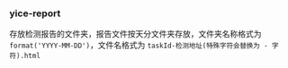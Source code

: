### yice-report

存放检测报告的文件夹，报告文件按天分文件夹存放，文件夹名称格式为 `format('YYYY-MM-DD')`，文件名格式为 `taskId-检测地址(特殊字符会替换为 - 字符).html`
